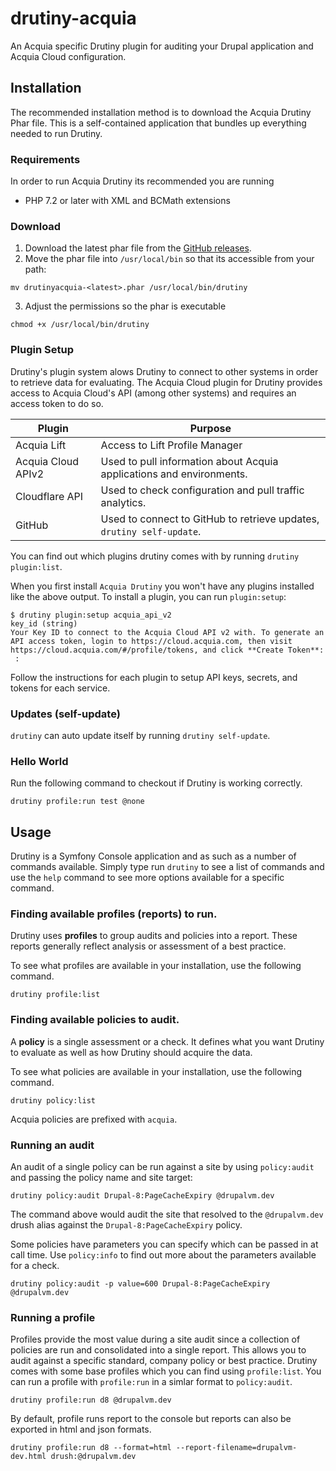 # drutiny-acquia
An Acquia specific Drutiny plugin for auditing your Drupal application and Acquia Cloud configuration.

## Installation

The recommended installation method is to download the Acquia Drutiny Phar file. This is a self-contained application
that bundles up everything needed to run Drutiny.

### Requirements

In order to run Acquia Drutiny its recommended you are running 

* PHP 7.2 or later with XML and BCMath extensions

### Download

1. Download the latest phar file from the [GitHub releases](https://github.com/drutiny/plugin-acquia/releases).
2. Move the phar file into `/usr/local/bin` so that its accessible from your path:
  
  ```
  mv drutinyacquia-<latest>.phar /usr/local/bin/drutiny
  ```

3. Adjust the permissions so the phar is executable
  
  ```
  chmod +x /usr/local/bin/drutiny
  ```

### Plugin Setup

Drutiny's plugin system alows Drutiny to connect to other systems in order to retrieve data for evaluating. The Acquia Cloud plugin for Drutiny provides access to Acquia Cloud's API (among other systems) and requires an access token to do so.

Plugin | Purpose
-------|--------
Acquia Lift | Access to Lift Profile Manager
Acquia Cloud APIv2 | Used to pull information about Acquia applications and environments.
Cloudflare API | Used to check configuration and pull traffic analytics.
GitHub | Used to connect to GitHub to retrieve updates, `drutiny self-update`.

You can find out which
plugins drutiny comes with by running `drutiny plugin:list`.

When you first install `Acquia Drutiny` you won't have any plugins installed like the
above output. To install a plugin, you can run `plugin:setup`:

```
$ drutiny plugin:setup acquia_api_v2
key_id (string)
Your Key ID to connect to the Acquia Cloud API v2 with. To generate an
API access token, login to https://cloud.acquia.com, then visit
https://cloud.acquia.com/#/profile/tokens, and click **Create Token**:
 :
```

Follow the instructions for each plugin to setup API keys, secrets, and tokens
for each service.

### Updates (self-update)
`drutiny` can auto update itself by running `drutiny self-update`.

### Hello World

Run the following command to checkout if Drutiny is working
correctly.

```
drutiny profile:run test @none
```

## Usage

Drutiny is a Symfony Console application and as such as a number
of commands available. Simply type run `drutiny` to
see a list of commands and use the `help` command to see more options
available for a specific command.

### Finding available profiles (reports) to run.

Drutiny uses **profiles** to group audits and policies into a report.
These reports generally reflect analysis or assessment of a best
practice.

To see what profiles are available in your installation, use the following command.

```
drutiny profile:list
```

### Finding available policies to audit.

A **policy** is a single assessment or a check. It defines what you want Drutiny to 
evaluate as well as how Drutiny should acquire the data.

To see what policies are available in your installation, use the following command.

```
drutiny policy:list
```

Acquia policies are prefixed with `acquia`.

### Running an audit

An audit of a single policy can be run against a site by using `policy:audit` and passing the policy name and site target:

```
drutiny policy:audit Drupal-8:PageCacheExpiry @drupalvm.dev
```

The command above would audit the site that resolved to the `@drupalvm.dev` drush alias against the `Drupal-8:PageCacheExpiry` policy.

Some policies have parameters you can specify which can be passed in at call time. Use `policy:info` to find out more about the parameters available for a check.

```
drutiny policy:audit -p value=600 Drupal-8:PageCacheExpiry @drupalvm.dev
```

### Running a profile

Profiles provide the most value during a site audit since a collection of policies are run and consolidated into a single report. This allows you to audit against a specific standard, company policy or best practice. Drutiny comes with some base profiles which you can find using `profile:list`. You can run a profile with `profile:run` in a simlar format to `policy:audit`.

```
drutiny profile:run d8 @drupalvm.dev
```

By default, profile runs report to the console but reports can also be exported in html and json formats.

```
drutiny profile:run d8 --format=html --report-filename=drupalvm-dev.html drush:@drupalvm.dev
```